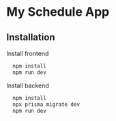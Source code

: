 # My Schedule App
## Installation

Install frontend

```bash
  npm install
  npm run dev
```

Install backend

```bash
  npm install
  npx prisma migrate dev
  npm run dev
```